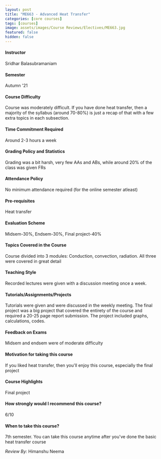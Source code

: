 ```yaml
---
layout: post
title: "ME663 - Advanced Heat Transfer"
categories: [core courses]
tags: [courses]
image: assets/images/Course Reviews/Electives/ME663.jpg
featured: false
hidden: false
---
```


#### Instructor
Sridhar Balasubramaniam

#### Semester
Autumn '21

#### Course Difficulty
Course was moderately difficult. If you have done heat transfer, then a majority of the syllabus (around 70-80%) is just a recap of that with a few extra topics in each subsection.

#### Time Commitment Required
Around 2-3 hours a week

#### Grading Policy and Statistics
Grading was a bit harsh, very few AAs and ABs, while around 20% of the class was given FRs

#### Attendance Policy
No minimum attendance required (for the online semester atleast)

#### Pre-requisites
Heat transfer

#### Evaluation Scheme
Midsem-30%, Endsem-30%, Final project-40%

#### Topics Covered in the Course
Course divided into 3 modules: Conduction, convection, radiation. All three were covered in great detail

#### Teaching Style
Recorded lectures were given with a discussion meeting once a week.

#### Tutorials/Assignments/Projects
Tutorials were given and were discussed in the weekly meeting. The final project was a big project that covered the entirety of the course and required a 20-25 page report submission. The project included graphs, calculations, codes.

#### Feedback on Exams
Midsem and endsem were of moderate difficulty

#### Motivation for taking this course
If you liked heat transfer, then you'll enjoy this course, especially the final project

#### Course Highlights
Final project

#### How strongly would I recommend this course?
6/10

#### When to take this course?
7th semester. You can take this course anytime after you've done the basic heat transfer course

*Review By:* Himanshu Neema